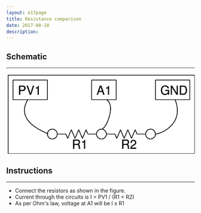 ```yaml
---
layout: e17page
title: Resistance comparison
date: 2017-08-18
description: 
---
```


## Schematic
___	
![](images/schematics/res-compare.png)

## Instructions
___
- Connect the resistors as shown in the figure.
- Current through the circuits is I = PV1 / (R1 + R2)
- As per Ohm's law, voltage at A1 will be I x R1
